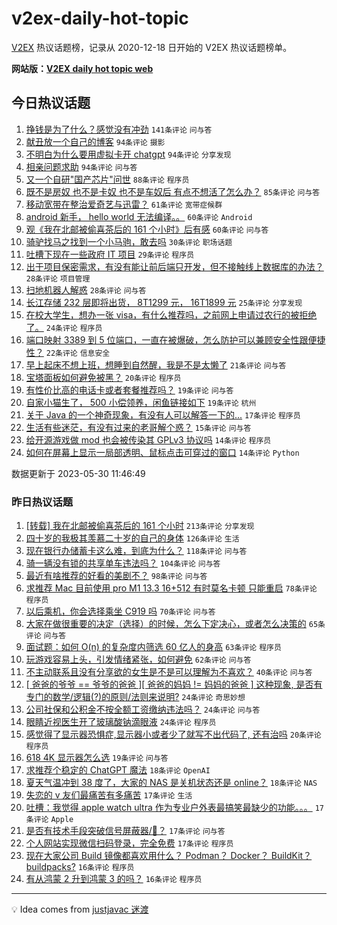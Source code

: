 # v2ex-daily-hot-topic

[V2EX](https://www.v2ex.com/) 热议话题榜，记录从 2020-12-18 日开始的 V2EX 热议话题榜单。

**网站版：[V2EX daily hot topic web](https://boojack.github.io/v2ex-daily-hot-topic-web/)**

## 今日热议话题

<!-- TODAY BEGIN -->

1. [挣钱是为了什么？感觉没有冲劲](https://www.v2ex.com/t/944086) `141条评论` `问与答`
1. [献丑放一个自己的博客](https://www.v2ex.com/t/944068) `94条评论` `摄影`
1. [不明白为什么要用虚拟卡开 chatgpt](https://www.v2ex.com/t/944112) `94条评论` `分享发现`
1. [相亲问题求助](https://www.v2ex.com/t/944061) `94条评论` `问与答`
1. [又一个自研"国产芯片"问世](https://www.v2ex.com/t/944078) `88条评论` `程序员`
1. [既不是房奴 也不是卡奴 也不是车奴后 有点不想活了怎么办？](https://www.v2ex.com/t/944264) `85条评论` `问与答`
1. [移动宽带在整治爱奇艺与迅雷？](https://www.v2ex.com/t/944089) `61条评论` `宽带症候群`
1. [android 新手， hello world 无法编译。。](https://www.v2ex.com/t/944131) `60条评论` `Android`
1. [观《我在北邮被偷喜茶后的 161 个小时》后有感](https://www.v2ex.com/t/944085) `60条评论` `问与答`
1. [骑驴找马之找到一个小马驹，敢去吗](https://www.v2ex.com/t/944246) `30条评论` `职场话题`
1. [吐槽下现在一些政府 IT 项目](https://www.v2ex.com/t/944155) `29条评论` `程序员`
1. [出于项目保密需求，有没有能让前后端只开发，但不接触线上数据库的办法？](https://www.v2ex.com/t/944237) `28条评论` `项目管理`
1. [扫地机器人解惑](https://www.v2ex.com/t/944192) `28条评论` `问与答`
1. [长江存储 232 层即将出货， 8T1299 元， 16T1899 元](https://www.v2ex.com/t/944256) `25条评论` `分享发现`
1. [在校大学生，想办一张 visa，有什么推荐吗，之前网上申请过农行的被拒绝了。](https://www.v2ex.com/t/944180) `24条评论` `程序员`
1. [端口映射 3389 到 5 位端口，一直在被爆破，怎么防护可以兼顾安全性跟便捷性？](https://www.v2ex.com/t/944163) `22条评论` `信息安全`
1. [早上起床不想上班，想睡到自然醒，我是不是太懒了](https://www.v2ex.com/t/944072) `21条评论` `问与答`
1. [宝塔面板如何避免被黑？](https://www.v2ex.com/t/944248) `20条评论` `程序员`
1. [有性价比高的电话卡或者套餐推荐吗？](https://www.v2ex.com/t/944204) `19条评论` `问与答`
1. [自家小猫生了， 500 小偿领养，闲鱼链接如下](https://www.v2ex.com/t/944185) `19条评论` `杭州`
1. [关于 Java 的一个神奇现象，有没有人可以解答一下的...](https://www.v2ex.com/t/944261) `17条评论` `程序员`
1. [生活有些迷茫，有没有过来的老哥解个惑？](https://www.v2ex.com/t/944210) `15条评论` `问与答`
1. [给开源游戏做 mod 也会被传染其 GPLv3 协议吗](https://www.v2ex.com/t/944229) `14条评论` `程序员`
1. [如何在屏幕上显示一局部透明、鼠标点击可穿过的窗口](https://www.v2ex.com/t/944176) `14条评论` `Python`

数据更新于 2023-05-30 11:46:49

<!-- TODAY END -->

### 昨日热议话题

<!-- YESTERDAY BEGIN -->

1. [[转载] 我在北邮被偷喜茶后的 161 个小时](https://www.v2ex.com/t/943867) `213条评论` `分享发现`
1. [四十岁的我极其羡慕二十岁的自己的身体](https://www.v2ex.com/t/943721) `126条评论` `生活`
1. [现在银行办储蓄卡这么难，到底为什么？](https://www.v2ex.com/t/943822) `118条评论` `问与答`
1. [骑一辆没有锁的共享单车违法吗？](https://www.v2ex.com/t/943754) `104条评论` `问与答`
1. [最近有啥推荐的好看的美剧不？](https://www.v2ex.com/t/943802) `98条评论` `问与答`
1. [求推荐 Mac 目前使用 pro M1 13.3 16+512 有时莫名卡顿 只能重启](https://www.v2ex.com/t/943779) `78条评论` `程序员`
1. [以后乘机，你会选择乘坐 C919 吗](https://www.v2ex.com/t/943881) `70条评论` `问与答`
1. [大家在做很重要的决定（选择）的时候，怎么下定决心，或者怎么决策的](https://www.v2ex.com/t/943803) `65条评论` `问与答`
1. [面试题：如何 O(n) 的复杂度内筛选 60 亿人的身高](https://www.v2ex.com/t/943925) `63条评论` `程序员`
1. [玩游戏容易上头，引发情绪紧张，如何避免](https://www.v2ex.com/t/943801) `62条评论` `问与答`
1. [不主动联系且没有分享欲的女生是不是可以理解为不喜欢？](https://www.v2ex.com/t/943947) `40条评论` `问与答`
1. [[ 爸爸的爷爷 == 爷爷的爸爸 ][ 爸爸的妈妈 != 妈妈的爸爸 ] 这种现象, 是否有专门的数学/逻辑(?)的原则/法则来说明?](https://www.v2ex.com/t/943948) `24条评论` `奇思妙想`
1. [公司社保和公积金不按全额工资缴纳违法吗？](https://www.v2ex.com/t/943877) `24条评论` `问与答`
1. [眼睛近视医生开了玻璃酸钠滴眼液](https://www.v2ex.com/t/943768) `24条评论` `程序员`
1. [感觉得了显示器恐惧症,显示器小或者少了就写不出代码了, 还有治吗](https://www.v2ex.com/t/943928) `20条评论` `程序员`
1. [618 4K 显示器怎么选](https://www.v2ex.com/t/943749) `19条评论` `问与答`
1. [求推荐个稳定的 ChatGPT 魔法](https://www.v2ex.com/t/943969) `18条评论` `OpenAI`
1. [夏天气温冲到 38 度了，大家的 NAS 是关机状态还是 online？](https://www.v2ex.com/t/943864) `18条评论` `NAS`
1. [失恋的 v 友们最痛苦有多痛苦](https://www.v2ex.com/t/943988) `17条评论` `生活`
1. [吐槽：我觉得 apple watch ultra 作为专业户外表最搞笑最缺少的功能。。。](https://www.v2ex.com/t/943972) `17条评论` `Apple`
1. [是否有技术手段突破信号屏蔽器/🚗？](https://www.v2ex.com/t/943960) `17条评论` `问与答`
1. [个人网站实现微信扫码登录，完全免费](https://www.v2ex.com/t/943752) `17条评论` `程序员`
1. [现在大家公司 Build 镜像都喜欢用什么？ Podman？ Docker？ BuildKit？ buildpacks?](https://www.v2ex.com/t/943980) `16条评论` `程序员`
1. [有从鸿蒙 2 升到鸿蒙 3 的吗？](https://www.v2ex.com/t/943901) `16条评论` `程序员`

<!-- YESTERDAY END -->

---

💡 Idea comes from [justjavac 迷渡](https://github.com/justjavac/)
